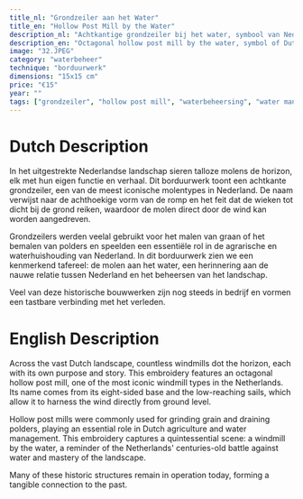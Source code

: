 ```yaml
---
title_nl: "Grondzeiler aan het Water"
title_en: "Hollow Post Mill by the Water"
description_nl: "Achtkantige grondzeiler bij het water, symbool van Nederlandse waterbeheersing"
description_en: "Octagonal hollow post mill by the water, symbol of Dutch water management"
image: "32.JPEG"
category: "waterbeheer"
technique: "borduurwerk"
dimensions: "15x15 cm"
price: "€15"
year: ""
tags: ["grondzeiler", "hollow post mill", "waterbeheersing", "water management", "polders", "achtkantig", "octagonal", "windmolen", "windmill"]
---
```


# Dutch Description

In het uitgestrekte Nederlandse landschap sieren talloze molens de horizon, elk met hun eigen functie en verhaal. Dit borduurwerk toont een achtkante grondzeiler, een van de meest iconische molentypes in Nederland. De naam verwijst naar de achthoekige vorm van de romp en het feit dat de wieken tot dicht bij de grond reiken, waardoor de molen direct door de wind kan worden aangedreven.

Grondzeilers werden veelal gebruikt voor het malen van graan of het bemalen van polders en speelden een essentiële rol in de agrarische en waterhuishouding van Nederland. In dit borduurwerk zien we een kenmerkend tafereel: de molen aan het water, een herinnering aan de nauwe relatie tussen Nederland en het beheersen van het landschap.

Veel van deze historische bouwwerken zijn nog steeds in bedrijf en vormen een tastbare verbinding met het verleden.

# English Description

Across the vast Dutch landscape, countless windmills dot the horizon, each with its own purpose and story. This embroidery features an octagonal hollow post mill, one of the most iconic windmill types in the Netherlands. Its name comes from its eight-sided base and the low-reaching sails, which allow it to harness the wind directly from ground level.

Hollow post mills were commonly used for grinding grain and draining polders, playing an essential role in Dutch agriculture and water management. This embroidery captures a quintessential scene: a windmill by the water, a reminder of the Netherlands' centuries-old battle against water and mastery of the landscape.

Many of these historic structures remain in operation today, forming a tangible connection to the past.
